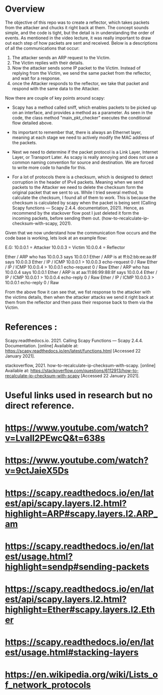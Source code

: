 # Overview

The objective of this repo was to create a reflector, which takes packets from the attacker and chucks it
right back at them. The concept sounds simple, and the code is tight, but the detail is in understanding
the order of events. As mentioned in the video lecture, it was really important to draw out each step of how
packets are sent and received. Below is a descriptions of all the communications that occur:

1) The attacker sends an ARP request to the Victim.
2) The Victim replies with their details.
3) Now the attacker sends some IP packet to the Victim.
Instead of replying from the Victim, we send the same packet from the
reflector, and wait for a response.
4) once the Attacker responds to the reflector, we take that packet
and respond with the same data to the Attacker.


Now there are couple of key points around scapy:

* Scapy has a method called sniff, which enables packets to be picked up on an interface, and provides a method
as a parameter. As seen in the code, the class method "main_pkt_checker" executes the conditional flow detailed
above.

* Its important to remember that, there is always an Ethernet layer, meaning at each stage we need to actively modify
the MAC address of the packets.

* Next we need to determine if the packet protocol is a Link Layer, Internet Layer, or Transport Later. As scapy is
really annoying and does not use a common naming convention for source and destination. We are forced to write more code
to handle for this.

* For a lot of protocols there is a checksum, which is designed to detect corruption in the header of IPv4 packets. Meaning
when we send packets to the Attacker we need to delete the checksum form the original packet that we sent to us. While
I tried several method, to calculate the checksum, I found all of them to work. This is because the checksum
is calculated by scapy when the packet is being sent (Calling Scapy functions — Scapy 2.4.4. documentation, 2021). Hence,
as recommend by the stackover flow post I just deleted it form the incoming packets, before sending them out.
(how-to-recalculate-ip-checksum-with-scapy, 2021).

Given that we now understand how the communication flow occurs and the code base is working, lets look at an example flow:

E.G:
10.0.0.1 = Attacker
10.0.0.3 = Victim
10.0.0.4 = Reflector

Ether / ARP who has 10.0.0.3 says 10.0.0.1
Ether / ARP is at ff:b2:bb:ee:aa:8f says 10.0.0.3
Ether / IP / ICMP 10.0.0.1 > 10.0.0.3 echo-request 0 / Raw
Ether / IP / ICMP 10.0.0.4 > 10.0.0.1 echo-request 0 / Raw
Ether / ARP who has 10.0.0.4 says 10.0.0.1
Ether / ARP is at aa:11:86:99:88:8f says 10.0.0.4
Ether / IP / ICMP 10.0.0.1 > 10.0.0.4 echo-reply 0 / Raw
Ether / IP / ICMP 10.0.0.3 > 10.0.0.1 echo-reply 0 / Raw

From the above flow it can see that, we fist response to the attacker with the victims details, then when the attacker
attacks we send it right back at them from the reflector and then pass their response back to them via the Victim.

# References :
Scapy.readthedocs.io. 2021. Calling Scapy Functions — Scapy 2.4.4. Documentation.
[online] Available at: <https://scapy.readthedocs.io/en/latest/functions.html>
[Accessed 22 January 2021].

stackoverflow, 2021. how-to-recalculate-ip-checksum-with-scapy.
[online] Available at: <https://stackoverflow.com/questions/6112913/how-to-recalculate-ip-checksum-with-scapy>
[Accessed 22 January 2021].

# Useful links used in research but no direct reference.
# https://www.youtube.com/watch?v=LvaII2PEwcQ&t=638s
# https://www.youtube.com/watch?v=9ctJaieX5Ds
# https://scapy.readthedocs.io/en/latest/api/scapy.layers.l2.html?highlight=ARP#scapy.layers.l2.ARP_am
# https://scapy.readthedocs.io/en/latest/usage.html?highlight=sendp#sending-packets
# https://scapy.readthedocs.io/en/latest/api/scapy.layers.l2.html?highlight=Ether#scapy.layers.l2.Ether
# https://scapy.readthedocs.io/en/latest/usage.html#stacking-layers
# https://en.wikipedia.org/wiki/Lists_of_network_protocols
